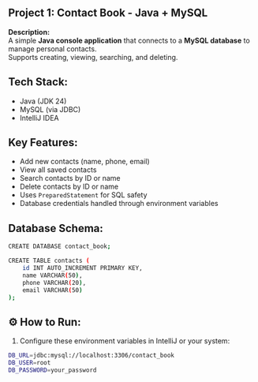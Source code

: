 ## Project 1: Contact Book - Java + MySQL

**Description:**  
A simple **Java console application** that connects to a **MySQL database** to manage personal contacts.  
Supports creating, viewing, searching, and deleting.

## Tech Stack:
-  Java (JDK 24)
-  MySQL (via JDBC)
-  IntelliJ IDEA

## Key Features:
- Add new contacts (name, phone, email)
- View all saved contacts
- Search contacts by ID or name
- Delete contacts by ID or name
- Uses `PreparedStatement` for SQL safety
- Database credentials handled through environment variables

## Database Schema:
```bash
CREATE DATABASE contact_book;

CREATE TABLE contacts (
    id INT AUTO_INCREMENT PRIMARY KEY,
    name VARCHAR(50),
    phone VARCHAR(20),
    email VARCHAR(50)
);
```

## ⚙️ How to Run: 
1. Configure these environment variables in IntelliJ or your system:
```bash
DB_URL=jdbc:mysql://localhost:3306/contact_book
DB_USER=root
DB_PASSWORD=your_password
```

